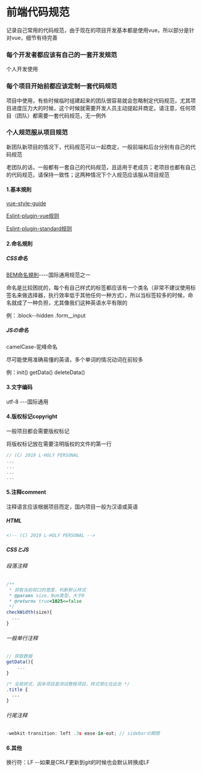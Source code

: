 # 前端代码规范

记录自己常用的代码规范，由于现在的项目开发基本都是使用vue，所以部分是针对vue，细节有待完善

### 每个开发者都应该有自己的一套开发规范

个人开发使用

### 每个项目开始前都应该定制一套代码规范

项目中使用，有些时候临时组建起来的团队很容易就会忽略制定代码规范，尤其项目进度压力大的时候，这个时候就需要开发人员主动提起并商定。请注意，任何项目（团队）都需要一套代码规范，无一例外

### 个人规范服从项目规范

新团队新项目的情况下，代码规范可以一起商定，一般前端和后台分别有自己的代码规范

老团队的话，一般都有一套自己的代码规范，且适用于老成员；老项目也都有自己的代码规范，请保持一致性；这两种情况下个人规范应该服从项目规范

#### 1.基本規則

[vue-style-guide](https://cn.vuejs.org/v2/style-guide/)

[Eslint-plugin-vue规则](https://github.com/vuejs/eslint-plugin-vue#priority-a-essential-error-prevention)

[Eslint-plugin-standard规则](https://github.com/standard/eslint-plugin-standard)

#### 2.命名規則

##### CSS命名

[BEM命名規則](http://getbem.com/naming/)----国际通用规范之一

命名是比较困扰的，每个有自己样式的标签都应该有一个类名（非常不建议使用标签名来做选择器，执行效率低于其他任何一种方式），所以当标签较多的时候，命名就成了一种负担，尤其像我们这种英语水平有限的

例：.block--hidden  .form__input

##### JSの命名

camelCase-驼峰命名

尽可能使用准确易懂的英语，多个单词的情况动词在前较多

例：init() getData() deleteData()

#### 3.文字编码

utf-8 ---国际通用

#### 4.版权标记copyright

一般项目都会需要版权标记

将版权标记放在需要注明版权的文件的第一行

```js
// (C) 2019 L-HOLY PERSONAL
...
...
...
...
```

#### 5.注释comment

注释语言应该根据项目而定，国内项目一般为汉语或英语

##### HTML

```html
<!-- (C) 2019 L-HOLY PERSONAL -->
```

##### CSSとJS

###### 段落注释

```js
/**
 * 获取当前视口的宽度，判断默认样式
 * @params size，Num类型，大于0
 * @returns true<1025<=false
 */
checkWidth(size){
  ...
}
```

###### 一般单行注释

```js
// 获取数据
getData(){
    ...
}
```

```css
/* 全局样式，因本项目是测试教程项目，样式简化在此处 */
.title {
  ...
}
```

###### 行尾注释

```js
-webkit-transition: left .3s ease-in-out; // sidebarの開閉
```

#### 6.其他

换行符：LF  --如果是CRLF更新到git的时候也会默认转换成LF
